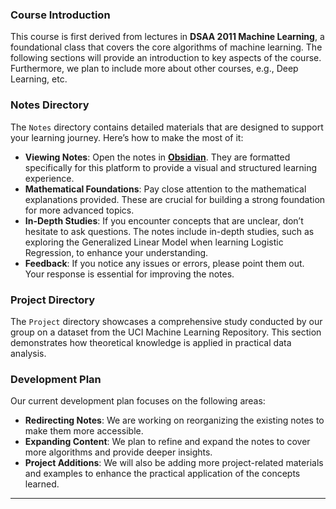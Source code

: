 ### Course Introduction
This course is first derived from lectures in **DSAA 2011 Machine Learning**, a foundational class that covers the core algorithms of machine learning. The following sections will provide an introduction to key aspects of the course. Furthermore, we plan to include more about other courses, e.g., Deep Learning, etc.

### Notes Directory
The `Notes` directory contains detailed materials that are designed to support your learning journey. Here’s how to make the most of it:
- **Viewing Notes**: Open the notes in [**Obsidian**](https://obsidian.md/). They are formatted specifically for this platform to provide a visual and structured learning experience.
- **Mathematical Foundations**: Pay close attention to the mathematical explanations provided. These are crucial for building a strong foundation for more advanced topics.
- **In-Depth Studies**: If you encounter concepts that are unclear, don’t hesitate to ask questions. The notes include in-depth studies, such as exploring the Generalized Linear Model when learning Logistic Regression, to enhance your understanding.
- **Feedback**: If you notice any issues or errors, please point them out. Your response is essential for improving the notes.

### Project Directory
The `Project` directory showcases a comprehensive study conducted by our group on a dataset from the UCI Machine Learning Repository. This section demonstrates how theoretical knowledge is applied in practical data analysis.

### Development Plan
Our current development plan focuses on the following areas:
- **Redirecting Notes**: We are working on reorganizing the existing notes to make them more accessible.
- **Expanding Content**: We plan to refine and expand the notes to cover more algorithms and provide deeper insights.
- **Project Additions**: We will also be adding more project-related materials and examples to enhance the practical application of the concepts learned.

---
